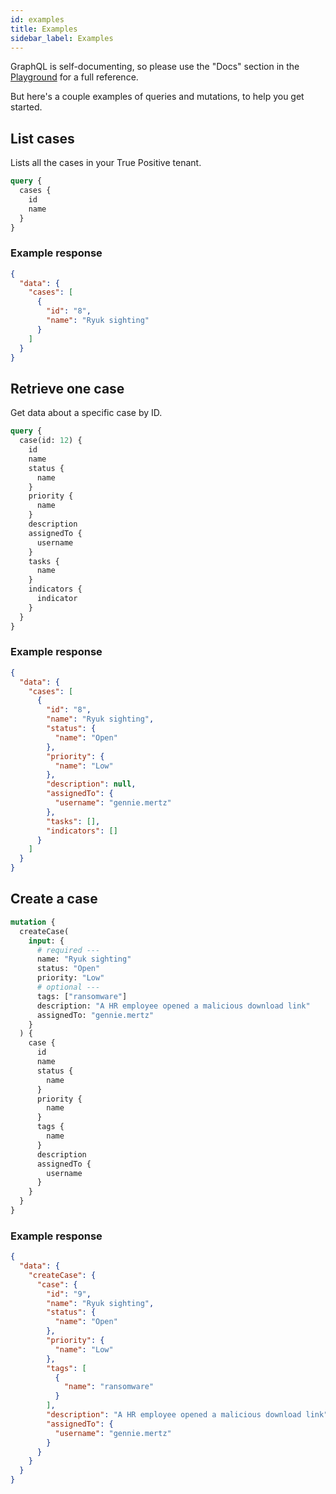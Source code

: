 ```yaml
---
id: examples
title: Examples
sidebar_label: Examples
---
```


GraphQL is self-documenting, so please use the "Docs" section in the [Playground](https://api.truepositive.app) for a full reference.

But here's a couple examples of queries and mutations, to help you get started.

## List cases

Lists all the cases in your True Positive tenant.

```graphql
query {
  cases {
    id
    name
  }
}
```

### Example response

```json
{
  "data": {
    "cases": [
      {
        "id": "8",
        "name": "Ryuk sighting"
      }
    ]
  }
}
```

## Retrieve one case

Get data about a specific case by ID.

```graphql
query {
  case(id: 12) {
    id
    name
    status {
      name
    }
    priority {
      name
    }
    description
    assignedTo {
      username
    }
    tasks {
      name
    }
    indicators {
      indicator
    }
  }
}
```

### Example response

```json
{
  "data": {
    "cases": [
      {
        "id": "8",
        "name": "Ryuk sighting",
        "status": {
          "name": "Open"
        },
        "priority": {
          "name": "Low"
        },
        "description": null,
        "assignedTo": {
          "username": "gennie.mertz"
        },
        "tasks": [],
        "indicators": []
      }
    ]
  }
}
```

## Create a case

```graphql
mutation {
  createCase(
    input: {
      # required ---
      name: "Ryuk sighting"
      status: "Open"
      priority: "Low"
      # optional ---
      tags: ["ransomware"]
      description: "A HR employee opened a malicious download link"
      assignedTo: "gennie.mertz"
    }
  ) {
    case {
      id
      name
      status {
        name
      }
      priority {
        name
      }
      tags {
        name
      }
      description
      assignedTo {
        username
      }
    }
  }
}
```

### Example response

```json
{
  "data": {
    "createCase": {
      "case": {
        "id": "9",
        "name": "Ryuk sighting",
        "status": {
          "name": "Open"
        },
        "priority": {
          "name": "Low"
        },
        "tags": [
          {
            "name": "ransomware"
          }
        ],
        "description": "A HR employee opened a malicious download link",
        "assignedTo": {
          "username": "gennie.mertz"
        }
      }
    }
  }
}
```
